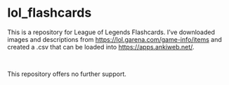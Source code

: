 lol_flashcards
==============

This is a repository for League of Legends Flashcards. I’ve downloaded images
and descriptions from https://lol.garena.com/game-info/items and created a .csv
that can be loaded into  https://apps.ankiweb.net/.

 

This repository offers no further support.
